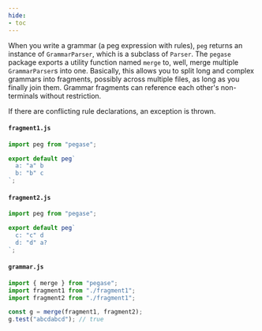 ```yaml
---
hide:
- toc
---
```


When you write a grammar (a peg expression with rules), `peg` returns an instance of `GrammarParser`, which is a subclass of `Parser`. The `pegase` package exports a utility function named `merge` to, well, merge multiple `GrammarParser`s into one. Basically, this allows you to split long and complex grammars into fragments, possibly across multiple files, as long as you finally join them. Grammar fragments can reference each other's non-terminals without restriction.

If there are conflicting rule declarations, an exception is thrown.

#### `fragment1.js`

```js
import peg from "pegase";

export default peg`
  a: "a" b
  b: "b" c
`;
```

#### `fragment2.js`

```js
import peg from "pegase";

export default peg`
  c: "c" d
  d: "d" a?
`;
```

#### `grammar.js`

```js
import { merge } from "pegase";
import fragment1 from "./fragment1";
import fragment2 from "./fragment1";

const g = merge(fragment1, fragment2);
g.test("abcdabcd"); // true
```
